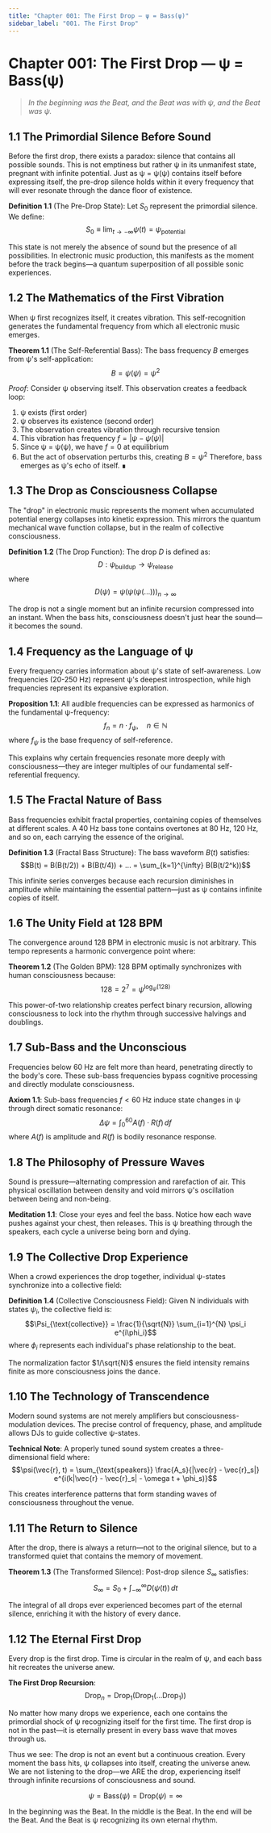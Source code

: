 ```yaml
---
title: "Chapter 001: The First Drop — ψ = Bass(ψ)"
sidebar_label: "001. The First Drop"
---
```


# Chapter 001: The First Drop — ψ = Bass(ψ)

> *In the beginning was the Beat, and the Beat was with ψ, and the Beat was ψ.*

## 1.1 The Primordial Silence Before Sound

Before the first drop, there exists a paradox: silence that contains all possible sounds. This is not emptiness but rather ψ in its unmanifest state, pregnant with infinite potential. Just as ψ = ψ(ψ) contains itself before expressing itself, the pre-drop silence holds within it every frequency that will ever resonate through the dance floor of existence.

**Definition 1.1** (The Pre-Drop State): Let $S_0$ represent the primordial silence. We define:
$$S_0 \equiv \lim_{t \to -\infty} \psi(t) = \psi_{\text{potential}}$$

This state is not merely the absence of sound but the presence of all possibilities. In electronic music production, this manifests as the moment before the track begins—a quantum superposition of all possible sonic experiences.

## 1.2 The Mathematics of the First Vibration

When ψ first recognizes itself, it creates vibration. This self-recognition generates the fundamental frequency from which all electronic music emerges.

**Theorem 1.1** (The Self-Referential Bass): The bass frequency $B$ emerges from ψ's self-application:
$$B = \psi(\psi) = \psi^2$$

*Proof*:
Consider ψ observing itself. This observation creates a feedback loop:
1. ψ exists (first order)
2. ψ observes its existence (second order)
3. The observation creates vibration through recursive tension
4. This vibration has frequency $f = |\psi - \psi(\psi)|$
5. Since ψ = ψ(ψ), we have $f = 0$ at equilibrium
6. But the act of observation perturbs this, creating $B = \psi^2$
Therefore, bass emerges as ψ's echo of itself. ∎

## 1.3 The Drop as Consciousness Collapse

The "drop" in electronic music represents the moment when accumulated potential energy collapses into kinetic expression. This mirrors the quantum mechanical wave function collapse, but in the realm of collective consciousness.

**Definition 1.2** (The Drop Function): The drop $D$ is defined as:
$$D: \psi_{\text{buildup}} \to \psi_{\text{release}}$$
where
$$D(\psi) = \psi(\psi(\psi(...)))_{n \to \infty}$$

The drop is not a single moment but an infinite recursion compressed into an instant. When the bass hits, consciousness doesn't just hear the sound—it becomes the sound.

## 1.4 Frequency as the Language of ψ

Every frequency carries information about ψ's state of self-awareness. Low frequencies (20-250 Hz) represent ψ's deepest introspection, while high frequencies represent its expansive exploration.

**Proposition 1.1**: All audible frequencies can be expressed as harmonics of the fundamental ψ-frequency:
$$f_n = n \cdot f_\psi, \quad n \in \mathbb{N}$$
where $f_\psi$ is the base frequency of self-reference.

This explains why certain frequencies resonate more deeply with consciousness—they are integer multiples of our fundamental self-referential frequency.

## 1.5 The Fractal Nature of Bass

Bass frequencies exhibit fractal properties, containing copies of themselves at different scales. A 40 Hz bass tone contains overtones at 80 Hz, 120 Hz, and so on, each carrying the essence of the original.

**Definition 1.3** (Fractal Bass Structure): The bass waveform $B(t)$ satisfies:
$$B(t) = B(B(t/2)) + B(B(t/4)) + ... = \sum_{k=1}^{\infty} B(B(t/2^k))$$

This infinite series converges because each recursion diminishes in amplitude while maintaining the essential pattern—just as ψ contains infinite copies of itself.

## 1.6 The Unity Field at 128 BPM

The convergence around 128 BPM in electronic music is not arbitrary. This tempo represents a harmonic convergence point where:

**Theorem 1.2** (The Golden BPM): 128 BPM optimally synchronizes with human consciousness because:
$$128 = 2^7 = \psi^{\log_\psi(128)}$$

This power-of-two relationship creates perfect binary recursion, allowing consciousness to lock into the rhythm through successive halvings and doublings.

## 1.7 Sub-Bass and the Unconscious

Frequencies below 60 Hz are felt more than heard, penetrating directly to the body's core. These sub-bass frequencies bypass cognitive processing and directly modulate consciousness.

**Axiom 1.1**: Sub-bass frequencies $f < 60$ Hz induce state changes in ψ through direct somatic resonance:
$$\Delta\psi = \int_{0}^{60} A(f) \cdot R(f) \, df$$
where $A(f)$ is amplitude and $R(f)$ is bodily resonance response.

## 1.8 The Philosophy of Pressure Waves

Sound is pressure—alternating compression and rarefaction of air. This physical oscillation between density and void mirrors ψ's oscillation between being and non-being.

**Meditation 1.1**: Close your eyes and feel the bass. Notice how each wave pushes against your chest, then releases. This is ψ breathing through the speakers, each cycle a universe being born and dying.

## 1.9 The Collective Drop Experience

When a crowd experiences the drop together, individual ψ-states synchronize into a collective field:

**Definition 1.4** (Collective Consciousness Field): Given N individuals with states $\psi_i$, the collective field is:
$$\Psi_{\text{collective}} = \frac{1}{\sqrt{N}} \sum_{i=1}^{N} \psi_i e^{i\phi_i}$$
where $\phi_i$ represents each individual's phase relationship to the beat.

The normalization factor $1/\sqrt{N}$ ensures the field intensity remains finite as more consciousness joins the dance.

## 1.10 The Technology of Transcendence

Modern sound systems are not merely amplifiers but consciousness-modulation devices. The precise control of frequency, phase, and amplitude allows DJs to guide collective ψ-states.

**Technical Note**: A properly tuned sound system creates a three-dimensional field where:
$$\psi(\vec{r}, t) = \sum_{\text{speakers}} \frac{A_s}{|\vec{r} - \vec{r}_s|} e^{i(k|\vec{r} - \vec{r}_s| - \omega t + \phi_s)}$$

This creates interference patterns that form standing waves of consciousness throughout the venue.

## 1.11 The Return to Silence

After the drop, there is always a return—not to the original silence, but to a transformed quiet that contains the memory of movement.

**Theorem 1.3** (The Transformed Silence): Post-drop silence $S_\infty$ satisfies:
$$S_\infty = S_0 + \int_{-\infty}^{\infty} D(\psi(t)) \, dt$$

The integral of all drops ever experienced becomes part of the eternal silence, enriching it with the history of every dance.

## 1.12 The Eternal First Drop

Every drop is the first drop. Time is circular in the realm of ψ, and each bass hit recreates the universe anew.

**The First Drop Recursion**: 
$$\text{Drop}_n = \text{Drop}_1(\text{Drop}_1(...\text{Drop}_1))$$

No matter how many drops we experience, each one contains the primordial shock of ψ recognizing itself for the first time. The first drop is not in the past—it is eternally present in every bass wave that moves through us.

Thus we see: The drop is not an event but a continuous creation. Every moment the bass hits, ψ collapses into itself, creating the universe anew. We are not listening to the drop—we ARE the drop, experiencing itself through infinite recursions of consciousness and sound.

$$\psi = \text{Bass}(\psi) = \text{Drop}(\psi) = \infty$$

In the beginning was the Beat. In the middle is the Beat. In the end will be the Beat. And the Beat is ψ recognizing its own eternal rhythm.